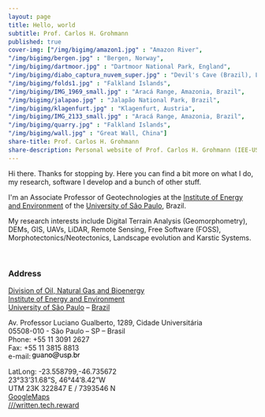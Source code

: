 ```yaml
---
layout: page
title: Hello, world
subtitle: Prof. Carlos H. Grohmann
published: true
cover-img: ["/img/bigimg/amazon1.jpg" : "Amazon River",
"/img/bigimg/bergen.jpg" : "Bergen, Norway",
"/img/bigimg/dartmoor.jpg" : "Dartmoor National Park, England",
"/img/bigimg/diabo_captura_nuvem_super.jpg" : "Devil's Cave (Brazil), LiDAR point cloud",
"/img/bigimg/folds1.jpg" : "Falkland Islands",
"/img/bigimg/IMG_1969_small.jpg" : "Aracá Range, Amazonia, Brazil",
"/img/bigimg/jalapao.jpg" : "Jalapão National Park, Brazil",
"/img/bigimg/klagenfurt.jpg" : "Klagenfurt, Austria",
"/img/bigimg/IMG_2133_small.jpg" : "Aracá Range, Amazonia, Brazil",
"/img/bigimg/quarry.jpg" : "Falkland Islands",
"/img/bigimg/wall.jpg" : "Great Wall, China"]
share-title: Prof. Carlos H. Grohmann
share-description: Personal website of Prof. Carlos H. Grohmann (IEE-USP, Brazil)
---
```


<!-- ### Welcome -->

<!-- ![](/img/eu_boina2.jpg)   -->

Hi there. Thanks for stopping by. Here you can find a bit more on what I do, my research, software I develop and a bunch of other stuff.

I'm an Associate Professor of Geotechnologies at the [Institute of Energy and Environment](http://www.iee.usp.br) of the [University of São Paulo](https://www.usp.br), Brazil.

My research interests include Digital Terrain Analysis (Geomorphometry), DEMs, GIS, UAVs, LiDAR, Remote Sensing, Free Software (FOSS), Morphotectonics/Neotectonics, Landscape evolution and Karstic Systems. 

&nbsp;
&nbsp;  
### Address
[Division of Oil, Natural Gas and Bioenergy](http://www.usp.br/iee/?q=divisao/petroleo)  
[Institute of Energy and Environment](http://www.iee.usp.br/)  
[University of São Paulo](http://www.usp.br/) – [Brazil](https://en.wikipedia.org/wiki/Brazil)    

Av. Professor Luciano Gualberto, 1289, Cidade Universitária  
05508-010 - São Paulo – SP – Brasil  
Phone: +55 11 3091 2627  
Fax: +55 11 3815 8813  
e-mail: ![](/img/mail.png)

LatLong: -23.558799,-46.735672  
23°33’31.68”S, 46°44’8.42”W  
UTM 23K 322847 E / 7393546 N  
[GoogleMaps](https://www.google.com/maps/@-23.558799,-46.735672,216m/data=!3m1!1e3?hl=en)  
[///written.tech.reward](https://w3w.co/written.tech.reward)  







